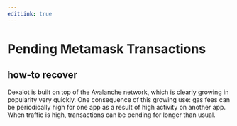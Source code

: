 ```yaml
---
editLink: true
---
```


# Pending Metamask Transactions
 how-to recover
---
 Dexalot is built on top of the Avalanche network, which is clearly growing in popularity very quickly. One consequence of this growing use: gas fees can be periodically high for one app as a result of high activity on another app. When traffic is high, transactions can be pending for longer than usual.
